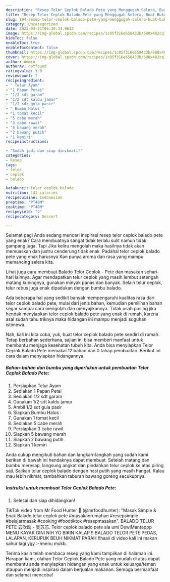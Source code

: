 ```yaml
---
description: "Resep Telor Ceplok Balado Pete yang Menggugah Selera, Buat Buka Puasa Bisa Manjain Lidah"
title: "Resep Telor Ceplok Balado Pete yang Menggugah Selera, Buat Buka Puasa Bisa Manjain Lidah"
slug: 194-resep-telor-ceplok-balado-pete-yang-menggugah-selera-buat-buka-puasa-bisa-manjain-lidah
category: Uncategorized
date: 2022-04-21T06:30:34.961Z
image: https://img-global.cpcdn.com/recipes/1c05f316e658433b/680x482cq70/telor-ceplok-balado-pete-foto-resep-utama.jpg
hideToc: false
enableToc: true
enableTocContent: false
thumbnail: https://img-global.cpcdn.com/recipes/1c05f316e658433b/680x482cq70/telor-ceplok-balado-pete-foto-resep-utama.jpg
cover: https://img-global.cpcdn.com/recipes/1c05f316e658433b/680x482cq70/telor-ceplok-balado-pete-foto-resep-utama.jpg
author: Admin
authorAv: notfound
ratingvalue: 3.8
reviewcount: 7
recipeingredient:
- " Telur Ayam"
- "1 Papan Petai"
- "1/2 sdt garam"
- "1/2 sdt kaldu jamur"
- "1/2 sdt gula pasir"
- " Bumbu Halus "
- "1 tomat kecil"
- "5 cabe merah"
- "3 cabe rawit"
- "5 bawang merah"
- "2 bawang putih"
- "1 kemiri"
recipeinstructions:

- "Sudah jadi dan siap dinikmati!"
categories:
- Resep
tags:
- telor
- ceplok
- balado

katakunci: telor ceplok balado 
nutrition: 141 calories
recipecuisine: Indonesian
preptime: "PT40M"
cooktime: "PT46M"
recipeyield: "2"
recipecategory: Dessert

---
```



Selamat pagi Anda sedang mencari inspirasi resep telor ceplok balado pete yang enak? Cara membuatnya sangat tidak terlalu sulit namun tidak gampang juga. Tapi Jika keliru mengolah maka hasilnya tidak akan memuaskan dan justru cenderung tidak enak. Padahal telor ceplok balado pete yang enak harusnya Kan punya aroma dan rasa yang mampu memancing selera kita.


Lihat juga cara membuat Balado Telor Ceplok - Pete dan masakan sehari-hari lainnya. Agar mendapatkan telur ceplok yang masih lembut setengah matang kuningnya, gunakan minyak panas dan banyak. Selain telur ceplok, telur rebus juga enak dipadukan dengan bumbu balado.

Ada beberapa hal yang sedikit banyak mempengaruhi kualitas rasa dari telor ceplok balado pete, mulai dari jenis bahan, kemudian pemilihan bahan segar sampai cara mengolah dan menyajikannya. Tidak usah pusing jika hendak menyiapkan telor ceplok balado pete yang enak di rumah, karena asal sudah tahu triknya maka hidangan ini mampu menjadi suguhan istimewa.


Nah, kali ini kita coba, yuk, buat telor ceplok balado pete sendiri di rumah. Tetap berbahan sederhana, sajian ini bisa memberi manfaat untuk membantu menjaga kesehatan tubuh kita. Anda bisa menyiapkan Telor Ceplok Balado Pete memakai 12 bahan dan 0 tahap pembuatan. Berikut ini cara dalam menyiapkan hidangannya.

<!--inarticleads1-->

##### Bahan-bahan dan bumbu yang diperlukan untuk pembuatan Telor Ceplok Balado Pete:

1. Persiapkan  Telur Ayam
1. Sediakan 1 Papan Petai
1. Sediakan 1/2 sdt garam
1. Gunakan 1/2 sdt kaldu jamur
1. Ambil 1/2 sdt gula pasir
1. Siapkan  Bumbu Halus :
1. Gunakan 1 tomat kecil
1. Sediakan 5 cabe merah
1. Persiapkan 3 cabe rawit
1. Siapkan 5 bawang merah
1. Siapkan 2 bawang putih
1. Siapkan 1 kemiri


Anda cukup mengikuti bahan dan langkah-langkah yang sudah kami berikan di bawah ini hendaknya dapat membuat. Setelah matang dan bumbu meresap, langsung angkat dan pindahkan telur ceplok ke atas piring saji. Sajikan telur ceplok balado dengan nasi putih yang masih hangat. Kalau mau lebih nikmat, tambahkan taburan bawang goreng secukupnya. 

<!--inarticleads2-->

##### Instruksi untuk membuat Telor Ceplok Balado Pete:


1. Selesai dan siap dihidangkan!

TikTok video from Mr Food Hunter 🍳 (@mrfoodhunter): &#34;Masak Simple &amp; Enak Balado telur ceplok pete #masakanrumahan #resepsimple #belajarmasak #cooking #foodtiktok #resepmasakan&#34;. BALADO TELUR PETE 云吹动 - 吴苏芯. Telor ceplok balado pete ala umi DewiMantappp MENU KAYAK GINI NIH YG BIKIN KALAP !! BALADO TELOR PETE PEDAS, LALAPAN, KERUPUK BEUH NIKMAT PARAH !!haaii di video kali ini makan sahur lagi ygy :-)menu mukb. 

Terima kasih telah membaca resep yang kami tampilkan di halaman ini. Harapan kami, olahan Telor Ceplok Balado Pete yang mudah di atas dapat membantu anda menyiapkan hidangan yang enak untuk keluarga/teman ataupun menjadi inspirasi dalam berjualan makanan. Semoga bermanfaat dan selamat mencoba!
